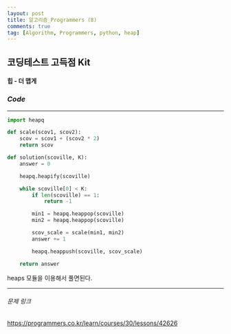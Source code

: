 ```yaml
---
layout: post
title: 알고리즘_Programmers (8)
comments: true
tag: [Algorithm, Programmers, python, heap]
---
```




## 코딩테스트 고득점 Kit

#### 힙  - 더 맵게        

### *Code*

---

```python
import heapq

def scale(scov1, scov2):
    scov = scov1 + (scov2 * 2)
    return scov

def solution(scoville, K):
    answer = 0

    heapq.heapify(scoville)

    while scoville[0] < K:
        if len(scoville) == 1:
            return -1

        min1 = heapq.heappop(scoville)
        min2 = heapq.heappop(scoville)

        scov_scale = scale(min1, min2)
        answer += 1

        heapq.heappush(scoville, scov_scale)

    return answer
```

 heaps 모듈을 이용해서 풀면된다.

---

###### 문제 링크

<https://programmers.co.kr/learn/courses/30/lessons/42626>